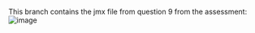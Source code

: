 This branch contains the jmx file from question 9 from the assessment:
![image](https://github.com/user-attachments/assets/2958abbe-926e-4739-83f5-7417567c0894)
